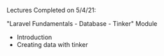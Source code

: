 Lectures Completed on 5/4/21:

"Laravel Fundamentals - Database - Tinker" Module
* Introduction
* Creating data with tinker